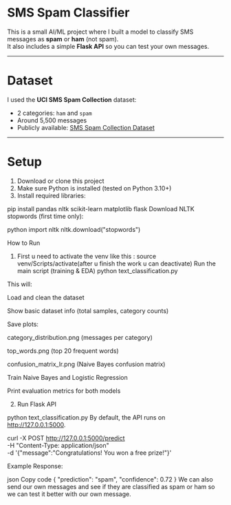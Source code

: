 # SMS Spam Classifier

This is a small AI/ML project where I built a model to classify SMS messages as **spam** or **ham** (not spam).  
It also includes a simple **Flask API** so you can test your own messages.

---

# Dataset

I used the **UCI SMS Spam Collection** dataset:

- 2 categories: `ham` and `spam`
- Around 5,500 messages
- Publicly available: [SMS Spam Collection Dataset](https://archive.ics.uci.edu/ml/datasets/SMS+Spam+Collection)

---

# Setup

1. Download or clone this project
2. Make sure Python is installed (tested on Python 3.10+)
3. Install required libraries:

pip install pandas nltk scikit-learn matplotlib flask
Download NLTK stopwords (first time only):

python
import nltk
nltk.download("stopwords")

How to Run

1.  First u need to activate the venv like this :
    source venv/Scripts/activate(after u finish the work u can deactivate)
    Run the main script (training & EDA)
    python text_classification.py

This will:

Load and clean the dataset

Show basic dataset info (total samples, category counts)

Save plots:

category_distribution.png (messages per category)

top_words.png (top 20 frequent words)

confusion_matrix_lr.png (Naive Bayes confusion matrix)

Train Naive Bayes and Logistic Regression

Print evaluation metrics for both models

2. Run Flask API

python text_classification.py
By default, the API runs on http://127.0.0.1:5000.

curl -X POST http://127.0.0.1:5000/predict \
 -H "Content-Type: application/json" \
 -d '{"message":"Congratulations! You won a free prize!"}'

Example Response:

json
Copy code
{
"prediction": "spam",
"confidence": 0.72
}
We can also send our own messages and see if they are classified as spam or ham so we can test it better with our own message.
